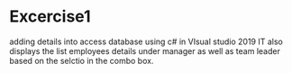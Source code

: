 # Excercise1
adding details into access database using c# in VIsual studio 2019
IT also displays the list employees details under manager as well as team leader based on the selctio in the combo box.
